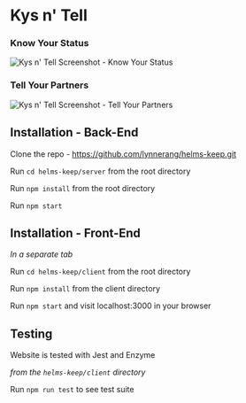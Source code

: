 # Kys n' Tell

### Know Your Status
![Kys n' Tell Screenshot - Know Your Status](https://media.giphy.com/media/UW7x51bfjYEDI0ejn7/giphy.gif)
### Tell Your Partners
![Kys n' Tell Screenshot - Tell Your Partners](https://media.giphy.com/media/YRJxYE6SVBJTTQDZg0/giphy.gif)

## Installation - Back-End
Clone the repo - https://github.com/lynnerang/helms-keep.git

Run `cd helms-keep/server` from the root directory

Run `npm install` from the root directory

Run `npm start`

## Installation - Front-End
*In a separate tab*

Run `cd helms-keep/client` from the root directory

Run `npm install` from the client directory

Run `npm start` and visit localhost:3000 in your browser

## Testing
Website is tested with Jest and Enzyme

*from the `helms-keep/client` directory*

Run `npm run test` to see test suite
